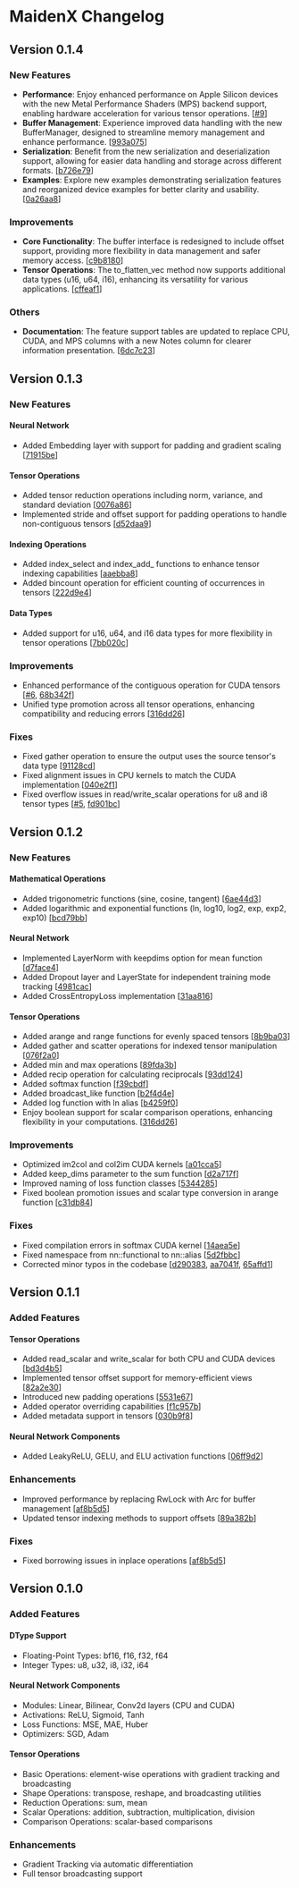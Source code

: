 # MaidenX Changelog

## Version 0.1.4

### New Features
- **Performance**: Enjoy enhanced performance on Apple Silicon devices with the new Metal Performance Shaders (MPS) backend support, enabling hardware acceleration for various tensor operations. [[#9](https://github.com/miniex/maidenx/pull/9)]
- **Buffer Management**: Experience improved data handling with the new BufferManager, designed to streamline memory management and enhance performance. [[993a075](https://github.com/miniex/maidenx/commit/993a075)]
- **Serialization**: Benefit from the new serialization and deserialization support, allowing for easier data handling and storage across different formats. [[b726e79](https://github.com/miniex/maidenx/commit/b726e79)]
- **Examples**: Explore new examples demonstrating serialization features and reorganized device examples for better clarity and usability. [[0a26aa8](https://github.com/miniex/maidenx/commit/0a26aa8)]

### Improvements
- **Core Functionality**: The buffer interface is redesigned to include offset support, providing more flexibility in data management and safer memory access. [[c9b8180](https://github.com/miniex/maidenx/commit/c9b8180)]
- **Tensor Operations**: The to_flatten_vec method now supports additional data types (u16, u64, i16), enhancing its versatility for various applications. [[cffeaf1](https://github.com/miniex/maidenx/commit/cffeaf1)]

### Others
- **Documentation**: The feature support tables are updated to replace CPU, CUDA, and MPS columns with a new Notes column for clearer information presentation. [[6dc7c23](https://github.com/miniex/maidenx/commit/6dc7c23)]

## Version 0.1.3

### New Features

#### Neural Network
- Added Embedding layer with support for padding and gradient scaling [[71915be](https://github.com/miniex/maidenx/commit/71915be)]

#### Tensor Operations
- Added tensor reduction operations including norm, variance, and standard deviation [[0076a86](https://github.com/miniex/maidenx/commit/0076a86)]
- Implemented stride and offset support for padding operations to handle non-contiguous tensors [[d52daa9](https://github.com/miniex/maidenx/commit/d52daa9)]

#### Indexing Operations
- Added index_select and index_add_ functions to enhance tensor indexing capabilities [[aaebba8](https://github.com/miniex/maidenx/commit/aaebba8)]
- Added bincount operation for efficient counting of occurrences in tensors [[222d9e4](https://github.com/miniex/maidenx/commit/222d9e4)]

#### Data Types
- Added support for u16, u64, and i16 data types for more flexibility in tensor operations [[7bb020c](https://github.com/miniex/maidenx/commit/7bb020c)]

### Improvements
- Enhanced performance of the contiguous operation for CUDA tensors [[#6](https://github.com/miniex/maidenx/issues/6), [68b342f](https://github.com/miniex/maidenx/commit/68b342f)]
- Unified type promotion across all tensor operations, enhancing compatibility and reducing errors [[316dd26](https://github.com/miniex/maidenx/commit/316dd26)]

### Fixes
- Fixed gather operation to ensure the output uses the source tensor's data type [[91128cd](https://github.com/miniex/maidenx/commit/91128cd)]
- Fixed alignment issues in CPU kernels to match the CUDA implementation [[040e2f1](https://github.com/miniex/maidenx/commit/040e2f1)]
- Fixed overflow issues in read/write_scalar operations for u8 and i8 tensor types [[#5](https://github.com/miniex/maidenx/issues/5), [fd901bc](https://github.com/miniex/maidenx/commit/fd901bc)]

## Version 0.1.2

### New Features

#### Mathematical Operations
- Added trigonometric functions (sine, cosine, tangent) [[6ae44d3](https://github.com/miniex/maidenx/commit/6ae44d3)]
- Added logarithmic and exponential functions (ln, log10, log2, exp, exp2, exp10) [[bcd79bb](https://github.com/miniex/maidenx/commit/bcd79bb)]

#### Neural Network
- Implemented LayerNorm with keepdims option for mean function [[d7face4](https://github.com/miniex/maidenx/commit/d7face4)]
- Added Dropout layer and LayerState for independent training mode tracking [[4981cac](https://github.com/miniex/maidenx/commit/4981cac)]
- Added CrossEntropyLoss implementation [[31aa816](https://github.com/miniex/maidenx/commit/31aa816)]

#### Tensor Operations
- Added arange and range functions for evenly spaced tensors [[8b9ba03](https://github.com/miniex/maidenx/commit/8b9ba03)]
- Added gather and scatter operations for indexed tensor manipulation [[076f2a0](https://github.com/miniex/maidenx/commit/076f2a0)]
- Added min and max operations [[89fda3b](https://github.com/miniex/maidenx/commit/89fda3b)]
- Added recip operation for calculating reciprocals [[93dd124](https://github.com/miniex/maidenx/commit/93dd124)]
- Added softmax function [[f39cbdf](https://github.com/miniex/maidenx/commit/f39cbdf)]
- Added broadcast_like function [[b2f4d4e](https://github.com/miniex/maidenx/commit/b2f4d4e)]
- Added log function with ln alias [[b4259f0](https://github.com/miniex/maidenx/commit/b4259f0)]
- Enjoy boolean support for scalar comparison operations, enhancing flexibility in your computations. [[316dd26](https://github.com/miniex/maidenx/commit/316dd26)]

### Improvements
- Optimized im2col and col2im CUDA kernels [[a01cca5](https://github.com/miniex/maidenx/commit/a01cca5)]
- Added keep_dims parameter to the sum function [[d2a717f](https://github.com/miniex/maidenx/commit/d2a717f)]
- Improved naming of loss function classes [[5344285](https://github.com/miniex/maidenx/commit/5344285)]
- Fixed boolean promotion issues and scalar type conversion in arange function [[c31db84](https://github.com/miniex/maidenx/commit/c31db84)]

### Fixes
- Fixed compilation errors in softmax CUDA kernel [[14aea5e](https://github.com/miniex/maidenx/commit/14aea5e)]
- Fixed namespace from nn::functional to nn::alias [[5d2fbbc](https://github.com/miniex/maidenx/commit/5d2fbbc)]
- Corrected minor typos in the codebase [[d290383](https://github.com/miniex/maidenx/commit/d290383), [aa7041f](https://github.com/miniex/maidenx/commit/aa7041f), [65affd1](https://github.com/miniex/maidenx/commit/65affd1)]

## Version 0.1.1

### Added Features

#### Tensor Operations
- Added read_scalar and write_scalar for both CPU and CUDA devices [[bd3d4b5](https://github.com/miniex/maidenx/commit/bd3d4b5)]
- Implemented tensor offset support for memory-efficient views [[82a2e30](https://github.com/miniex/maidenx/commit/82a2e30)]
- Introduced new padding operations [[5531e67](https://github.com/miniex/maidenx/commit/5531e67)]
- Added operator overriding capabilities [[f1c957b](https://github.com/miniex/maidenx/commit/f1c957b)]
- Added metadata support in tensors [[030b9f8](https://github.com/miniex/maidenx/commit/030b9f8)]

#### Neural Network Components
- Added LeakyReLU, GELU, and ELU activation functions [[06ff9d2](https://github.com/miniex/maidenx/commit/06ff9d2)]

### Enhancements
- Improved performance by replacing RwLock with Arc for buffer management [[af8b5d5](https://github.com/miniex/maidenx/commit/af8b5d5)]
- Updated tensor indexing methods to support offsets [[89a382b](https://github.com/miniex/maidenx/commit/89a382b)]

### Fixes
- Fixed borrowing issues in inplace operations [[af8b5d5](https://github.com/miniex/maidenx/commit/af8b5d5)]

## Version 0.1.0

### Added Features

#### DType Support
- Floating-Point Types: bf16, f16, f32, f64
- Integer Types: u8, u32, i8, i32, i64

#### Neural Network Components
- Modules: Linear, Bilinear, Conv2d layers (CPU and CUDA)
- Activations: ReLU, Sigmoid, Tanh
- Loss Functions: MSE, MAE, Huber
- Optimizers: SGD, Adam

#### Tensor Operations
- Basic Operations: element-wise operations with gradient tracking and broadcasting
- Shape Operations: transpose, reshape, and broadcasting utilities
- Reduction Operations: sum, mean
- Scalar Operations: addition, subtraction, multiplication, division
- Comparison Operations: scalar-based comparisons

### Enhancements
- Gradient Tracking via automatic differentiation
- Full tensor broadcasting support
